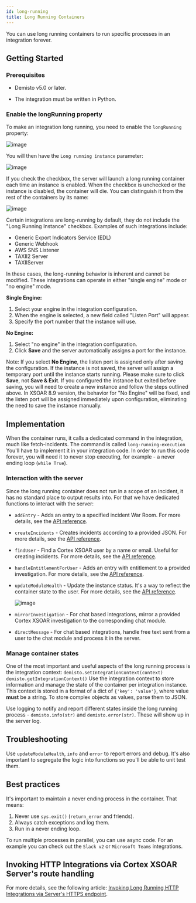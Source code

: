 ```yaml
---
id: long-running
title: Long Running Containers
---
```


You can use long running containers to run specific processes in an integration forever.

## Getting Started

### Prerequisites
- Demisto v5.0 or later.

- The integration must be written in Python.

### Enable the longRunning property
To make an integration long running, you need to enable the `longRunning` property:

![image](/doc_imgs/integrations/66122533-9b2b7280-e5e8-11e9-92de-f9fbe75b7250.png)

You will then have the `Long running instance` parameter:

![image](/doc_imgs/integrations/66122634-e6458580-e5e8-11e9-9030-6514832c9422.png)

If you check the checkbox, the server will launch a long running container each time an instance is enabled. When the checkbox is unchecked or the instance is disabled, the container will die.
You can distinguish it from the rest of the containers by its name:

![image](/doc_imgs/integrations/66122754-2d337b00-e5e9-11e9-8775-562e228e3fe6.png)

Certain integrations are long-running by default, they do not include the "Long Running Instance" checkbox. Examples of such integrations include:

- Generic Export Indicators Service (EDL)
- Generic Webhook
- AWS SNS Listener
- TAXII2 Server
- TAXIIServer

In these cases, the long-running behavior is inherent and cannot be modified.
These integrations can operate in either "single engine" mode or "no engine" mode.

**Single Engine:** 
1. Select your engine in the integration configuration.
2. When the engine is selected, a new field called "Listen Port" will appear.
3. Specify the port number that the instance will use.

**No Engine:**
1. Select "no engine" in the integration configuration.
2. Click **Save** and the server automatically assigns a port for the instance.

  Note: If you select **No Engine**, the listen port is assigned only after saving the configuration. If the instance is not saved, the server will assign a temporary port until the  instance starts running. Please make sure to click **Save**, not **Save & Exit**.
  If you configured the instance but exited before saving, you will need to create a new instance and follow the steps outlined above.
  In XSOAR 8.9 version, the behavior for "No Engine" will be fixed, and the listen port will be assigned immediately upon configuration, eliminating the need to save the instance manually.

## Implementation
When the container runs, it calls a dedicated command in the integration, much like fetch-incidents. The command is called `long-running-execution` 
You'll have to implement it in your integration code. In order to run this code forever, you will need it to never stop executing, for example - a never ending loop (`while True`).

### Interaction with the server
Since the long running container does not run in a scope of an incident, it has no standard place to output results into.
For that we have dedicated functions to interact with the server:
* `addEntry` - Adds an entry to a specified incident War Room.
For more details, see the [API reference](https://xsoar.pan.dev/docs/reference/api/demisto-class#addentry).
* `createIncidents` - Creates incidents according to a provided JSON.
For more details, see the [API reference](https://xsoar.pan.dev/docs/reference/api/demisto-class#createincidents).
* `findUser` - Find a Cortex XSOAR user by a name or email. Useful for creating incidents.
For more details, see the [API reference](https://xsoar.pan.dev/docs/reference/api/demisto-class#finduser).
* `handleEntitlementForUser` - Adds an entry with entitlement to a provided investigation.
For more details, see the [API reference](https://xsoar.pan.dev/docs/reference/api/demisto-class#handleentitlementforuser).
* `updateModuleHealth` - Update the instance status. It's a way to reflect the container state to the user.
For more details, see the [API reference](https://xsoar.pan.dev/docs/reference/api/demisto-class#updatemodulehealth).

  ![image](/doc_imgs/integrations/66123930-cb284500-e5eb-11e9-804d-6154423e6cee.png)
* `mirrorInvestigation` - For chat based integrations, mirror a provided Cortex XSOAR investigation to the corresponding chat module.
* `directMessage` - For chat based integrations, handle free text sent from a user to the chat module and process it in the server.

### Manage container states 
One of the most important and useful aspects of the long running process is the integration context:
`demisto.setIntegrationContext(context)`
`demisto.getIntegrationContext()`
Use the integration context to store information and manage the state of the container per integration instance.
This context is stored in a format of a dict of `{'key': 'value'}`, where value **must** be a string. To store complex objects as values, parse them to JSON.

Use logging to notify and report different states inside the long running process - `demisto.info(str)` and `demisto.error(str)`. These will show up in the server log.

## Troubleshooting
Use `updateModuleHealth`, `info` and `error` to report errors and debug. It's also important to segregate the logic into functions so you'll be able to unit test them.

## Best practices
It's important to maintain a never ending process in the container. That means:

1. Never use `sys.exit()` (`return_error` and friends).
2. Always catch exceptions and log them.
3. Run in a never ending loop.

To run multiple processes in parallel, you can use async code. For an example you can check out the `Slack v2` or `Microsoft Teams` integrations.

## Invoking HTTP Integrations via Cortex XSOAR Server's route handling 
For more details, see the following article: [Invoking Long Running HTTP Integrations via Server's HTTPS endpoint](../reference/articles/long-running-invoke).

